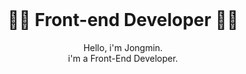 <br>

<div align="center">
<h1> 👨‍💻  Front-end Developer 👨‍💻 </h1> 
</div>

<div align="center">
Hello, i'm Jongmin. 
</div>

<div align="center">
i'm a Front-End Developer.
</div>
